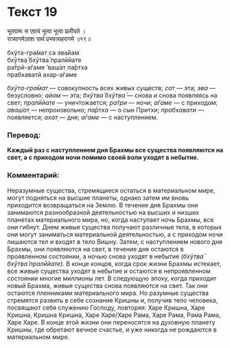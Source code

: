 # Текст 19

भूतग्रामः स एवायं भूत्वा भूत्वा प्रलीयते ।  
रात्र्यागमेऽवशः पार्थ प्रभवत्यहरागमे ॥१९॥

бхӯта-гра̄мат̣ са эва̄йам̇  
бхӯтва̄ бхӯтва̄ пралӣйате  
ра̄трй-а̄гаме ’ваш́ат̣ па̄ртха  
прабхаватй ахар-а̄гаме

_бхӯта-гра̄мат̣_ — совокупность всех живых существ; _сат̣_ — эта; _эва_ — безусловно; _айам_ — эта; _бхӯтва̄ бхӯтва̄_ — снова и снова появляясь на свет; _пралӣйате_ — уничтожается; _ра̄три_ — ночи; _а̄гаме_ — с приходом; _аваш́ат̣_ — непроизвольно; _па̄ртха_ — о сын Притхи; _прабхавати_ — появляется; _ахат̣_ — дня; _а̄гаме_ — с наступлением.

### Перевод:

**Каждый раз с наступлением дня Брахмы все существа появляются на свет, а с приходом ночи помимо своей воли уходят в небытие.**

### Комментарий:

Неразумные существа, стремящиеся остаться в материальном мире, могут подняться на высшие планеты, однако затем им вновь приходится возвращаться на Землю. В течение дня Брахмы они занимаются разнообразной деятельностью на высших и низших планетах материального мира, но, когда наступает ночь Брахмы, все они гибнут. Днем живые существа получают различные тела, в которых они могут заниматься материальной деятельностью, а с приходом ночи лишаются тел и входят в тело Вишну. Затем, с наступлением нового дня Брахмы, они появляются на свет, в течение дня остаются в проявленном состоянии, а ночью снова уходят в небытие _(бхӯтва̄ бхӯтва̄ пралӣйате)._ В конце концов, когда срок жизни Брахмы истекает, все живые существа уходят в небытие и остаются в непроявленном состоянии многие миллионы лет. В следующую эпоху, когда приходит новый Брахма, живые существа снова появляются на свет. Так они остаются пленниками материального мира. Но разумные существа стремятся развить в себе сознание Кришны и, получив тело человека, посвящают себя служению Господу, повторяя: Харе Кришна, Харе Кришна, Кришна Кришна, Харе Харе/Харе Рама, Харе Рама, Рама Рама, Харе Харе. В конце этой жизни они переносятся на духовную планету Кришны, где обретают вечное счастье, и уже никогда не рождаются в материальном мире.